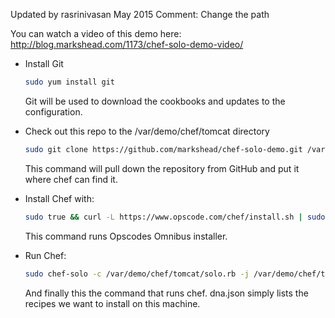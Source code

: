 Updated by rasrinivasan
May 2015
Comment: Change the path

You can watch a video of this demo here:
http://blog.markshead.com/1173/chef-solo-demo-video/

* Install Git

    ```bash
    sudo yum install git
    ```
    
    Git will be used to download the cookbooks and updates to the configuration. 
    
* Check out this repo to the /var/demo/chef/tomcat directory

    ```bash
    sudo git clone https://github.com/markshead/chef-solo-demo.git /var/demo/chef/tomcat
    ```
    
    This command will pull down the repository from GitHub and put it where chef can find it.
    
* Install Chef with:

    ```bash
    sudo true && curl -L https://www.opscode.com/chef/install.sh | sudo bash
    ```
    
    This command runs Opscodes Omnibus installer.

* Run Chef:

    ```bash
    sudo chef-solo -c /var/demo/chef/tomcat/solo.rb -j /var/demo/chef/tomcat/dna.json
    ```
    
    And finally this the command that runs chef. dna.json simply lists the recipes we want to install on this machine.
